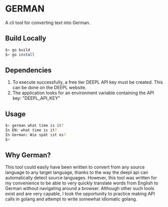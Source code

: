 # GERMAN
A cli tool for converting text into German.

## Build Locally
```bash
$> go build
$> go install
```
## Dependencies
1. To execute successfully, a free tier DEEPL API key must be created. This can be done on the DEEPL website.
2. The application looks for an environment variable containing the API key: "DEEPL_API_KEY"

## Usage
```bash
$> german what time is it?
In EN: what time is it?
In German: Wie spät ist es?
$>
```

## Why German?
This tool could easily have been written to convert from any source language to any target language, thanks to
the way the deepl api can automatically detect source languages. However, this tool was written for my convenience to
be able to very quickly translate words from English to German without navigating around a browser. Although other 
such tools exist and are very capable, I took the opportunity to practice making API calls in golang and attempt to write
somewhat idiomatic golang.

